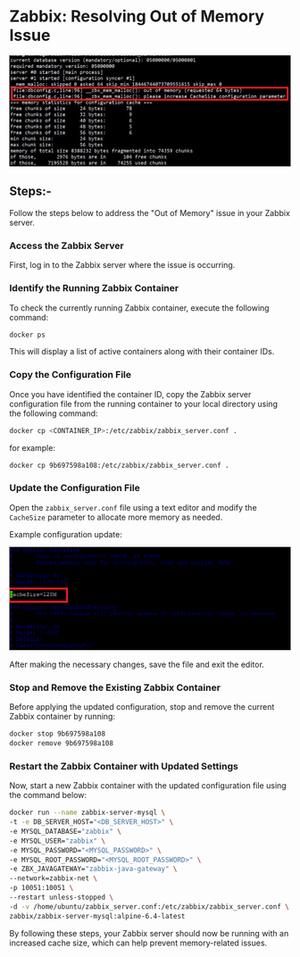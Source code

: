 # Zabbix: Resolving Out of Memory Issue


![alt text](images/image.png)

## Steps:-

Follow the steps below to address the "Out of Memory" issue in your Zabbix server.

### Access the Zabbix Server

First, log in to the Zabbix server where the issue is occurring.

### Identify the Running Zabbix Container

To check the currently running Zabbix container, execute the following command:

```bash
docker ps
```

This will display a list of active containers along with their container IDs.

### Copy the Configuration File

Once you have identified the container ID, copy the Zabbix server configuration file from the running container to your local directory using the following command:

```bash
docker cp <CONTAINER_IP>:/etc/zabbix/zabbix_server.conf .
```

for example:

```bash
docker cp 9b697598a108:/etc/zabbix/zabbix_server.conf .
```

### Update the Configuration File

Open the `zabbix_server.conf` file using a text editor and modify the `CacheSize` parameter to allocate more memory as needed.

Example configuration update:

![alt text](images/image-1.png)

After making the necessary changes, save the file and exit the editor.

### Stop and Remove the Existing Zabbix Container

Before applying the updated configuration, stop and remove the current Zabbix container by running:

```bash
docker stop 9b697598a108
docker remove 9b697598a108
```

### Restart the Zabbix Container with Updated Settings

Now, start a new Zabbix container with the updated configuration file using the command below:

```bash
docker run --name zabbix-server-mysql \
-t -e DB_SERVER_HOST="<DB_SERVER_HOST>" \
-e MYSQL_DATABASE="zabbix" \
-e MYSQL_USER="zabbix" \
-e MYSQL_PASSWORD="<MYSQL_PASSWORD>" \
-e MYSQL_ROOT_PASSWORD="<MYSQL_ROOT_PASSWORD>" \
-e ZBX_JAVAGATEWAY="zabbix-java-gateway" \
--network=zabbix-net \
-p 10051:10051 \
--restart unless-stopped \
-d -v /home/ubuntu/zabbix_server.conf:/etc/zabbix/zabbix_server.conf \
zabbix/zabbix-server-mysql:alpine-6.4-latest
```

By following these steps, your Zabbix server should now be running with an increased cache size, which can help prevent memory-related issues.
